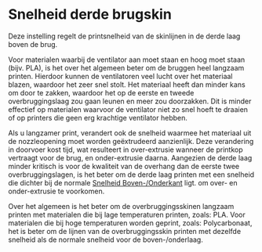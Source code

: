 Snelheid derde brugskin
====
Deze instelling regelt de printsnelheid van de skinlijnen in de derde laag boven de brug.

Voor materialen waarbij de ventilator aan moet staan ​​en hoog moet staan ​​(bijv. PLA), is het over het algemeen beter om de bruggen heel langzaam printen. Hierdoor kunnen de ventilatoren veel lucht over het materiaal blazen, waardoor het zeer snel stolt. Het materiaal heeft dan minder kans om door te zakken, waardoor het op de eerste en tweede overbruggingslaag zou gaan leunen en meer zou doorzakken. Dit is minder effectief op materialen waarvoor de ventilator niet zo snel hoeft te draaien of op printers die geen erg krachtige ventilator hebben.

Als u langzamer print, verandert ook de snelheid waarmee het materiaal uit de nozzleopening moet worden geëxtrudeerd aanzienlijk. Deze verandering in doorvoer kost tijd, wat resulteert in over-extrusie wanneer de printkop vertraagt ​​voor de brug, en onder-extrusie daarna. Aangezien de derde laag minder kritisch is voor de kwaliteit van de overhang dan de eerste twee overbruggingslagen, is het beter om de derde laag printen met een snelheid die dichter bij de normale [Snelheid Boven-/Onderkant](../speed/speed_topbottom.md) ligt. om over- en onder-extrusie te voorkomen.

Over het algemeen is het beter om de overbruggingsskinen langzaam printen met materialen die bij lage temperaturen printen, zoals: PLA. Voor materialen die bij hoge temperaturen worden geprint, zoals: Polycarbonaat, het is beter om de lijnen van de overbruggingsskin printen met dezelfde snelheid als de normale snelheid voor de boven-/onderlaag.